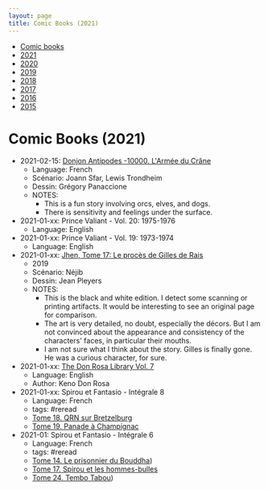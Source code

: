 ```yaml
---
layout: page
title: Comic Books (2021)
---
```


- [Comic books](../comic-books/)
- [2021](../comic-books-2021/)
- [2020](../comic-books-2020/)
- [2019](../comic-books-2019/)
- [2018](../comic-books-2018/)
- [2017](../comic-books-2017/)
- [2016](../comic-books-2016/)
- [2015](../comic-books-2015/)

# Comic Books (2021)

- 2021-02-15: [Donjon Antipodes -10000. L'Armée du Crâne](https://www.bedetheque.com/BD-Donjon-Antipodes-Tome-10000-L-Armee-du-Crane-382307.html)
    - Language: French
    - Scénario: Joann Sfar, Lewis Trondheim
    - Dessin: Grégory Panaccione
    - NOTES:
        - This is a fun story involving orcs, elves, and dogs.
        - There is sensitivity and feelings under the surface.
- 2021-01-xx: Prince Valiant - Vol. 20: 1975-1976
    - Language: English
- 2021-01-xx: Prince Valiant - Vol. 19: 1973-1974
    - Language: English
- 2021-01-xx: [Jhen, Tome 17: Le procès de Gilles de Rais](https://www.bedetheque.com/BD-Jhen-Tome-17-Le-proces-de-Gilles-de-Rais-362624.html)
    - 2019
    - Scénario: Néjib
    - Dessin: Jean Pleyers
    - NOTES:
        - This is the black and white edition. I detect some scanning or printing artifacts. It would be interesting to see an original page for comparison.
        - The art is very detailed, no doubt, especially the décors. But I am not convinced about the appearance and consistency of the characters' faces, in particular their mouths.
        - I am not sure what I think about the story. Gilles is finally gone. He was a curious character, for sure.
- 2021-01-xx: [The Don Rosa Library Vol. 7]()
    - Language: English
    - Author: Keno Don Rosa
- 2021-01-xx: Spirou et Fantasio - Intégrale 8
    - Language: French
    - tags: #reread
    - [Tome 18. QRN sur Bretzelburg](https://www.bedetheque.com/BD-Spirou-et-Fantasio-Tome-18-QRN-sur-Bretzelburg-18744.html)
    - [Tome 19. Panade à Champignac](https://www.bedetheque.com/BD-Spirou-et-Fantasio-Tome-19-Panade-a-Champignac-18745.html)
- 2021-01: Spirou et Fantasio - Intégrale 6
    - Language: French
    - tags: #reread
    - [Tome 14. Le prisonnier du Bouddha](https://www.bedetheque.com/BD-Spirou-et-Fantasio-Tome-14-Le-prisonnier-du-Bouddha-18741.html))
    - [Tome 17. Spirou et les hommes-bulles](https://www.bedetheque.com/BD-Spirou-et-Fantasio-Tome-17-Spirou-et-les-hommes-bulles-18743.htmlx)
    - [Tome 24. Tembo Tabou](https://www.bedetheque.com/BD-Spirou-et-Fantasio-Tome-24-Tembo-Tabou-2778.html))
